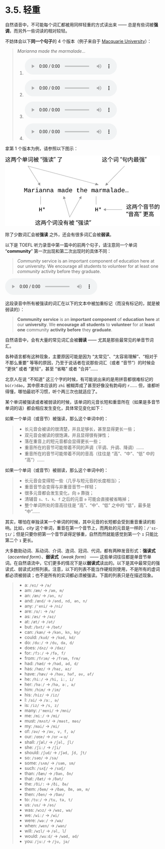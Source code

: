 # 3.5. 轻重

自然语音中，不可能每个词汇都被用同样轻重的方式读出来 —— 总是有些词被**强调**，而另外一些词读的相对较轻。

不妨体会以下**同一个句子**的 4 个版本（例子来自于 [Macquarie University](https://www.mq.edu.au/about/about-the-university/our-faculties/medicine-and-health-sciences/departments-and-centres/department-of-linguistics/our-research/phonetics-and-phonology/speech/phonetics-and-phonology/Intonation-tobi-introduction)）：

> *Marianna made the marmalade...*
>
> 1. <audio controls><source src="../audios/marm1.wav" type="audio/mpeg">Your browser does not support the audio element.</source></audio>
>
> 2. <audio controls><source src="../audios/marm2.wav" type="audio/mpeg">Your browser does not support the audio element.</source></audio>
>
> 3. <audio controls><source src="../audios/marm3.wav" type="audio/mpeg">Your browser does not support the audio element.</source></audio>
>
> 4. <audio controls><source src="../audios/marm4.wav" type="audio/mpeg">Your browser does not support the audio element.</source></audio>

拿第 1 个版本为例，请参照以下图示：

![](../images/nuclear-accented-words.svg)

除了少数词汇会被**强读** 之外，还会有很多词汇会被**弱读**。

以下是 TOEFL 听力录音中第一篇中的前两个句子，请注意同一个单词 “**community**” 第一次出现和第二次出现时的具体不同：

> *Community* service is an important component of education here at our university. We encourage all students to volunteer for at least one *community* activity before they graduate.

<audio controls><source src="../audios/toefl-sampe-01.mp3" type="audio/mpeg">Your browser does not support the audio element.</source></audio>

这段录音中所有被强读的词汇在以下的文本中被加重标记（而没有标记的，就是被弱读的）：

> **Community** **service** is an **important** **component** of **education** **here** at our **university**. We **encourage** **all** **students** to **volunteer** for at **least** **one** community **activity** **before** they **graduate**.

自然语音中，会有大量的常见词汇会被**弱读** —— 尤其是那些最常见的单音节词汇。

各种语言都有这种现象，主要原因可能是因为 “太常见”、“太容易理解”、“相对于不那么重要” 等等的原因，乃至于说话者在说那些词汇（或者 “音节”）的时候会 “更快” 或者 “更轻”，甚至 “省略” 或者 “合并”…… 

北京人在说 “不知道” 这三个字的时候，有可能说出来的是用拼音都很难标记的 `bù(r)dào`，其中原本应该的 `zhī` 被糊弄成了甚至好像没有韵母的 `r`…… 但，谁都听得懂，哪怕最初不习惯，听个两三次也就适应了。

某个单词被强读或者被弱读的时候，该单词的元音长短和重音所在（如果是多音节单词的话）都会相应发生变化，具体常见变化如下：

如果一个单词（或音节）被强读，那么这个单词中的：

> - 长元音会被读的很清楚，并且足够长，甚至显得更长一些；
> - 双元音会被读的很饱满，并且显得很有弹性；
> - 落在重音上的短元音都会显得更长一些；
> - 重音所在的音节可能带着不同的声调（平调、升调、降调）……
> - 重音所在的音节可能带着不同的音高（往往是 “高”、“中”、“低” 中的 “高”）……

如果一个单词（或音节）被弱读，那么这个单词中的：

> - 长元音会变得短一些（几乎与短元音的长度相当）；
> - 重音音节会变得与非重音音节一样轻；
> - 很多元音都会发生变化，向 `ə` 靠拢；
> - 清辅音 `s`、`t`、`k`、`f` 之后的元音 `ə` 可能会直接被省略掉；
> - 整个单词所处的音高往往是 “高”、“中”、“低” 之中的 “低”，最多是 “中”……

其实，哪怕在单独读某一个单词的时候，其中元音的长短都会受到重音重读的影响。比如，*city* 这个单词，重音在第一个音节上，而两处的元音是一样的：`/ˈsɪ-t̬ɪ/`；但是只要你把第一个音节读得足够重，自然而然就能感觉到第一个 `ɪ` 只能比第二个 `ɪ` 更长。

大多数助动词、系动词、介词、连词、冠词、代词，都有两种发音形式：**强读式**（*accented form*）、**弱读式**（*weak form*） —— 这些单词往往都是单音节单词。在自然语流中，它们更多的情况下是以**弱读式**读出的。以下是其中最常见的强读式、弱读式对照列表。注意，以下的列表不能当作硬规则使用，不是所有的虚词都必须被弱读；也不是所有的实词都必须被强读。下面的列表只是在描述现象。

> - a: `/eɪ/` → `/ə/`
> - am: `/æm/` → `/əm, m/`
> - an: `/æn/` → `/ən, n/`
> - and: `/ænd/` → `/ənd, nd, ən, n/`
> - any: `/'eni/` → `/ni/`
> - are: `/ɑ/:` → `/ə/`
> - as: `/æs/` → `/əz/`
> - at: `/æt/` → `/ət/`
> - but: `/bʌt/` → `/bət/`
> - can: `/kæn/` → `/kən, kn, kŋ/`
> - could: `/kud/` → `/kəd, kd/`
> - do: `/duː/` → `/du, də, d/`
> - does: `/dʌz/` → `/dəz/`
> - for: `/fɔː/` → `/fə, f/`
> - from: `/frɔm/` → `/frəm, frm/`
> - had: `/hæd/` → `/həd, əd, d/`
> - has: `/hæz/` → `/həz, əz/`
> - have: `/hæv/` → `/həv, həf, əv, əf/`
> - he: `/hiː/` → `/hi, iː, i/`
> - her: `/həː/` → `/hə, əː, ə/`
> - him: `/him/` → `/im/`
> - his: `/hiz/` → `/iz/`
> - I: `/ai/` → `/aː, ə/`
> - is: `/iz/` → `/s, z/`
> - many: `/'meni/` → `/mni/`
> - me: `/miː/` → `/mi/`
> - must: `/mʌst/` → `/məst, məs/`
> - my: `/mai/` → `/mi/`
> - of: `/əv/` → `/əv, v, f, ə/`
> - our: `/ɑʊɚ/` → `/ɑr` ⭢ `ɑ/`
> - shall: `/ʃæl/` → `/ʃəl, ʃl/`
> - she: `/ʃiː/` → `/ʃi/`
> - should: `/ʃud/` → `/ʃəd, ʃd, ʃt/`
> - so: `/səʊ/` → `/sə/`
> - some: `/sʌm/` → `/səm, sm/`
> - such: `/sʌʧ/` → `/səʧ/`
> - than: `/ðæn/` → `/ðən, ðn/`
> - that: `/ðæt/` → `/ðət/`
> - the: `/ði/:` → `/ði, ðə/`
> - them: `/ðem/` → `/ðəm, ðm, əm, m/`
> - then: `/ðen/` → `/ðən/`
> - to: `/tuː/` → `/tu, tə, t/`
> - us: `/us/` → `/əs/`
> - was: `/wɔz/` → `/wəz, wə/`
> - we: `/wiː/` → `/wi/`
> - were: `/wəː/` → `/wə/`
> - when: `/wen/` → `/wən/`
> - will: `/wɪl/` → `/əl, l`/ 
> - would: `/wuːd/` → `/wəd, əd/`
> - you: `/juː/` → `/ju, jə/`

